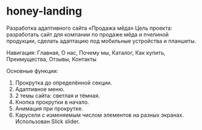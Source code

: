 # honey-landing

Разработка адаптивного сайта «Продажа мёда»
Цель проекта: разработать сайт для компании по продаже мёда и пчелиной продукции, сделать адаптацию под мобильные устройства и планшеты.

Навигация: Главная, О нас, Почему мы, Каталог, Как купить, Преимущества, Отзывы, Контакты

Основные функции:

1. Прокрутка до определённой секции.
2. Адаптивное меню.
3. 2 темы сайта: светлая и тёмная.
4. Кнопка прокрутки в начало.
5. Анимация при прокрутке.
6. Карусели с изменяемым числом элементов на разных экранах. Использован Slick slider.
